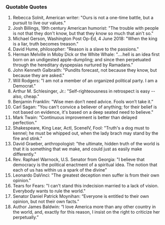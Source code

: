 ### Quotable Quotes

1. Rebecca Solnit, American writer: "Ours is not a one-time battle, but a pursuit to live our values."
1. Josh Billings, 19th century American humorist:
   "The trouble with people is not that they don't know, but that they know so much that ain't so."
2. Michael Gerson, Washington Post Op-Ed, 4 June 2018: 
   "When the king is a liar, truth becomes treason."
2. David Hume, philosopher: "Reason is a slave to the passions."
3. Herman Melville in Moby Dick or the White Whale: "....hell is an idea first born on an undigested apple-dumpling;
   and since then perpetuated through the hereditary dyspepsias nurtured by Ramadans."
4. John Kenneth Galbraith: "Pundits forecast, not because they know, but because they are asked."
5. Will Rodgers: "I am not a member of an organized political party. I am a Democrat."
6. Arthur M. Schlesinger, Jr.: "Self-righteousness in retrospect is easy --also, cheap."
7. Benjamin Franklin: "Wise men don’t need advice. Fools won’t take it.”
8. Carl Sagan: "You can't convice a believer of anything; for their belief is not based on evidence, it's based on a deep seated need to believe."
9. Mark Twain: “Continuous improvement is better than delayed perfection.”
10. Shakespeare, King Lear, ActI, SceneIV, Fool: "Truth's a dog must to kennel; he must be whipped out, when the lady brach may stand by the fire and stink."
11. David Graeber, anthropologist: "the ultimate, hidden truth of the world is that it is something that we make, and could just as easily make differently."
12. Rev. Raphael Warnock, U.S. Senator from Georgia: "I believe that democracy is the political enactment of a spiritual idea. The notion that each of us has within us a spark of the divine"
13. Leonardo DaVinci: "The greatest deception men suffer is from their own opinion."
14. Tears for Fears: "I can't stand this indecision married to a lack of vision.  Everybody wants to rule the world."
15. Senator Daniel Patrick Moynihan: “Everyone is entitled to their own opinion, but not their own facts.”
16. Author James Baldwin: “I love America more than any other country in the world, and, exactly for this reason, I insist on the right to criticize her perpetually.”
